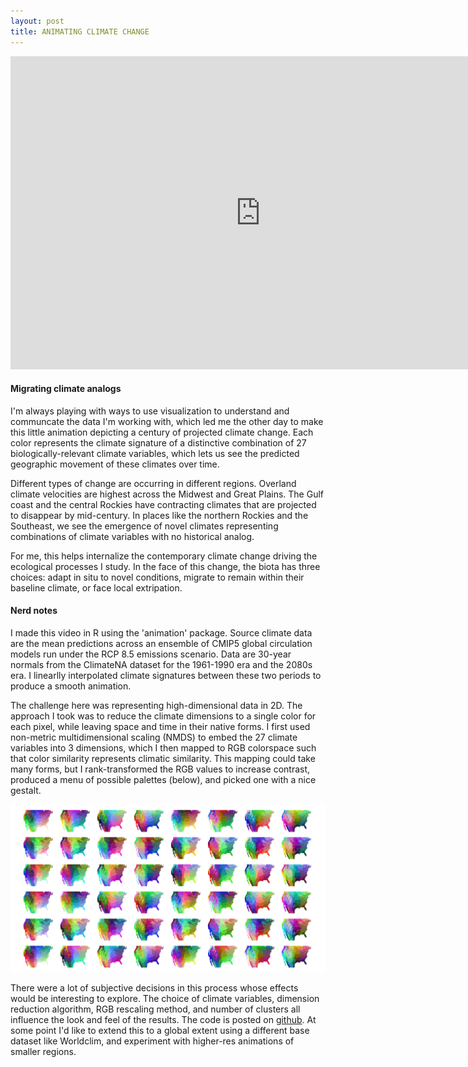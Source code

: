 ```yaml
---
layout: post
title: ANIMATING CLIMATE CHANGE
---
```



<iframe src="https://player.vimeo.com/video/156115210?autoplay=1&loop=1&title=0&portrait=0" width="800" height="501" frameborder="0" webkitallowfullscreen mozallowfullscreen allowfullscreen></iframe>

<br>

#### Migrating climate analogs

I'm always playing with ways to use visualization to understand and communcate the data I'm working with, which led me the other day to make this little animation depicting a century of projected climate change. Each color represents the climate signature of a distinctive combination of 27 biologically-relevant climate variables, which lets us see the predicted geographic movement of these climates over time.

Different types of change are occurring in different regions. Overland climate velocities are highest across the Midwest and Great Plains. The Gulf coast and the central Rockies have contracting climates that are projected to disappear by mid-century. In places like the northern Rockies and the Southeast, we see the emergence of novel climates representing combinations of climate variables with no historical analog. 

For me, this helps internalize the contemporary climate change driving the ecological processes I study. In the face of this change, the biota has three choices: adapt in situ to novel conditions, migrate to remain within their baseline climate, or face local extripation.

#### Nerd notes

I made this video in R using the 'animation' package. Source climate data are the mean predictions across an ensemble of CMIP5 global circulation models run under the RCP 8.5 emissions scenario. Data are 30-year normals from the ClimateNA dataset for the 1961-1990 era and the 2080s era. I linearlly interpolated climate signatures between these two periods to produce a smooth animation.

The challenge here was representing high-dimensional data in 2D. The approach I took was to reduce the climate dimensions to a single color for each pixel, while leaving space and time in their native forms. I first used non-metric multidimensional scaling (NMDS) to embed the 27 climate variables into 3 dimensions, which I then mapped to RGB colorspace such that color similarity represents climatic similarity. This mapping could take many forms, but I rank-transformed the RGB values to increase contrast, produced a menu of possible palettes (below), and picked one with a nice gestalt.

![palettes](/assets/analogs_palettes.jpg)

There were a lot of subjective decisions in this process whose effects would be interesting to explore. The choice of climate variables, dimension reduction algorithm, RGB rescaling method, and number of clusters all influence the look and feel of the results. The code is posted on [github](https://github.com/matthewkling/analog_animation). At some point I'd like to extend this to a global extent using a different base dataset like Worldclim, and experiment with higher-res animations of smaller regions.

